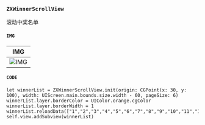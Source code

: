 ### `ZXWinnerScrollView`

>
滚动中奖名单

#### `IMG`

|IMG|
|---|
|![IMG](https://github.com/iFallen/ZXWinnerScrollView/raw/master/img.gif)|

#### `CODE`

```
let winnerList = ZXWinnerScrollView.init(origin: CGPoint(x: 30, y: 100), width: UIScreen.main.bounds.size.width - 60, pageSize: 6)
winnerList.layer.borderColor = UIColor.orange.cgColor
winnerList.layer.borderWidth = 1
winnerList.reloadData(["1","2","3","4","5","6","7","8","9","10","11","12","13","14"])
self.view.addSubview(winnerList)

```